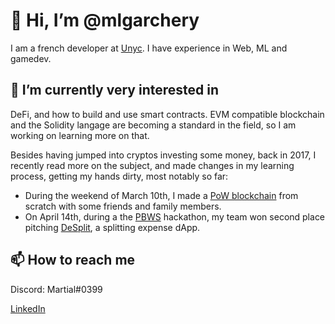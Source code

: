 # 👋 Hi, I’m @mlgarchery

I am a french developer at [Unyc](https://www.linkedin.com/company/unyc-io/).
I have experience in Web, ML and gamedev.

## 👀 I’m currently very interested in 

DeFi, and how to build and use smart contracts. EVM compatible blockchain and the Solidity langage are becoming a standard in the field, so I am working on learning more on that.

Besides having jumped into cryptos investing some money, back in 2017, I recently read more on the subject, and made changes in my learning process, getting my hands dirty, most notably so far:

- During the weekend of March 10th, I made a [PoW blockchain](https://github.com/ProjectBabbage/babbagecoin) from scratch with some friends and family members.
- On April 14th, during a the [PBWS](https://www.linkedin.com/posts/constantin-picoron-16b841131_hackathon-blockchain-activity-6922567479818924035-7A4Z?utm_source=linkedin_share&utm_medium=member_desktop_web) hackathon, my team won second place pitching [DeSplit](https://design.penpot.app/#/view/a576ff40-b9d3-11ec-862a-da95c03a630b?page-id=a576ff41-b9d3-11ec-862a-da95c03a630b&section=interactions&index=0&share-id=527ff830-bbf6-11ec-862a-da95c03a630b), a splitting expense dApp.

## 📫 How to reach me

Discord: Martial#0399

[LinkedIn](https://www.linkedin.com/in/martial-garchery-852a94164) 
